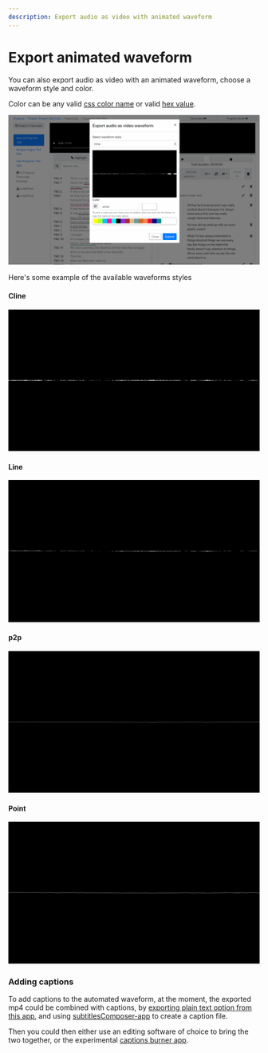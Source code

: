 ```yaml
---
description: Export audio as video with animated waveform
---
```


# Export animated waveform

You can also export audio as video with an animated  waveform, choose a waveform style and color. 

Color can be any valid [css color name](http://w3schools.sinsixx.com/css/css_colornames.asp.htm) or valid [hex value](https://www.color-hex.com/).

![](../.gitbook/assets/export-audio-wave-white.gif)

Here's some example of the available waveforms styles 

#### Cline

![Cline](../.gitbook/assets/cline.gif)

#### Line

![line](../.gitbook/assets/line.gif)

#### p2p

![p2p](../.gitbook/assets/p2p.gif)

#### Point 

![](../.gitbook/assets/point.gif)

### Adding captions

To add captions to the automated waveform, at the moment, the exported mp4 could be combined with captions, by [exporting plain text option from this app](./#text-file), and using [subtitlesComposer-app](https://autoedit.gitbook.io/subtitles-composer-app/) to create a caption file.

Then you could then either use an editing software of choice to bring the two together, or the experimental [captions burner app](https://pietropassarelli.com/captions_burner/).



#### 

